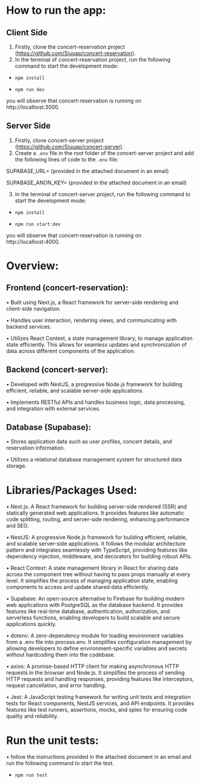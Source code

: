 # How to run the app:

## Client Side 
1.	Firstly, clone the concert-reservation project (https://github.com/Siuuap/concert-reservation). 
2.	In the terminal of concert-reservation project, run the following command to start the development mode:

-	`npm install`

-	`npm run dev`

you will observe that concert-reservation is running on http://localhost:3000.

## Server Side
1.	Firstly, clone concert-server project (https://github.com/Siuuap/concert-server).
2.	Create a `.env` file in the root folder of the concert-server project and add the following lines of code to the `.env` file:

SUPABASE_URL= (provided in the attached document in an email)

SUPABASE_ANON_KEY= (provided in the attached document in an email)

3.  In the terminal of concert-server project, run the following command to start the development mode:

-	`npm install`

-	`npm run start:dev`
  
you will observe that concert-reservation is running on http://localhost:4000.

# Overview:
## Frontend (concert-reservation):

•	Built using Next.js, a React framework for server-side rendering and client-side navigation.

•	Handles user interaction, rendering views, and communicating with backend services. 

•	Utilizes React Context, a state management library, to manage application state efficiently. This allows for seamless updates and synchronization of data across different components of the application.

## Backend (concert-server):

•	Developed with NestJS, a progressive Node.js framework for building efficient, reliable, and scalable server-side applications. 

•	Implements RESTful APIs and handles business logic, data processing, and integration with external services. 

## Database (Supabase):

•	Stores application data such as user profiles, concert details, and reservation information.

•	Utilizes a relational database management system for structured data storage. 

# Libraries/Packages Used:
•	Next.js: A React framework for building server-side rendered (SSR) and statically generated web applications. It provides features like automatic code splitting, routing, and server-side rendering, enhancing performance and SEO.

•	NestJS: A progressive Node.js framework for building efficient, reliable, and scalable server-side applications. It follows the modular architecture pattern and integrates seamlessly with TypeScript, providing features like dependency injection, middleware, and decorators for building robust APIs.

•	React Context: A state management library in React for sharing data across the component tree without having to pass props manually at every level. It simplifies the process of managing application state, enabling components to access and update shared data efficiently.

•	Supabase: An open-source alternative to Firebase for building modern web applications with PostgreSQL as the database backend. It provides features like real-time database, authentication, authorization, and serverless functions, enabling developers to build scalable and secure applications quickly.

•	dotenv: A zero-dependency module for loading environment variables from a .env file into process.env. It simplifies configuration management by allowing developers to define environment-specific variables and secrets without hardcoding them into the codebase.

•	axios: A promise-based HTTP client for making asynchronous HTTP requests in the browser and Node.js. It simplifies the process of sending HTTP requests and handling responses, providing features like interceptors, request cancellation, and error handling.

•	Jest: A JavaScript testing framework for writing unit tests and integration tests for React components, NestJS services, and API endpoints. It provides features like test runners, assertions, mocks, and spies for ensuring code quality and reliability.

# Run the unit tests:

• follow the instructions provided in the attached document in an email and run the following command to start the test.

-	`npm run test`

